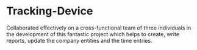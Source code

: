 # Tracking-Device
Collaborated effectively on a cross-functional team of three individuals in the development of this fantastic project which helps to create, write reports, update the company entities and the time entries.

